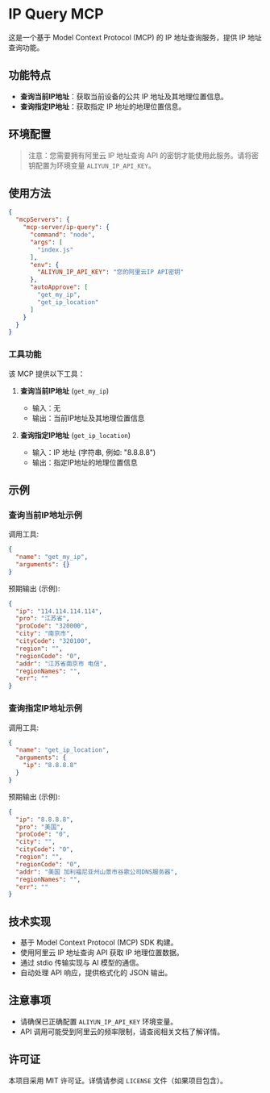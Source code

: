 # IP Query MCP

这是一个基于 Model Context Protocol (MCP) 的 IP 地址查询服务，提供 IP
地址查询功能。

## 功能特点

- **查询当前IP地址**：获取当前设备的公共 IP 地址及其地理位置信息。
- **查询指定IP地址**：获取指定 IP 地址的地理位置信息。

## 环境配置

> 注意：您需要拥有阿里云 IP 地址查询 API
> 的密钥才能使用此服务。请将密钥配置为环境变量 `ALIYUN_IP_API_KEY`。

## 使用方法

```json
{
  "mcpServers": {
    "mcp-server/ip-query": {
      "command": "node",
      "args": [
        "index.js"
      ],
      "env": {
        "ALIYUN_IP_API_KEY": "您的阿里云IP API密钥"
      },
      "autoApprove": [
        "get_my_ip",
        "get_ip_location"
      ]
    }
  }
}
```

### 工具功能

该 MCP 提供以下工具：

1. **查询当前IP地址** (`get_my_ip`)
   - 输入：无
   - 输出：当前IP地址及其地理位置信息

2. **查询指定IP地址** (`get_ip_location`)
   - 输入：IP 地址 (字符串, 例如: "8.8.8.8")
   - 输出：指定IP地址的地理位置信息

## 示例

### 查询当前IP地址示例

调用工具:

```json
{
  "name": "get_my_ip",
  "arguments": {}
}
```

预期输出 (示例):

```json
{
  "ip": "114.114.114.114",
  "pro": "江苏省",
  "proCode": "320000",
  "city": "南京市",
  "cityCode": "320100",
  "region": "",
  "regionCode": "0",
  "addr": "江苏省南京市 电信",
  "regionNames": "",
  "err": ""
}
```

### 查询指定IP地址示例

调用工具:

```json
{
  "name": "get_ip_location",
  "arguments": {
    "ip": "8.8.8.8"
  }
}
```

预期输出 (示例):

```json
{
  "ip": "8.8.8.8",
  "pro": "美国",
  "proCode": "0",
  "city": "",
  "cityCode": "0",
  "region": "",
  "regionCode": "0",
  "addr": "美国 加利福尼亚州山景市谷歌公司DNS服务器",
  "regionNames": "",
  "err": ""
}
```

## 技术实现

- 基于 Model Context Protocol (MCP) SDK 构建。
- 使用阿里云 IP 地址查询 API 获取 IP 地理位置数据。
- 通过 stdio 传输实现与 AI 模型的通信。
- 自动处理 API 响应，提供格式化的 JSON 输出。

## 注意事项

- 请确保已正确配置 `ALIYUN_IP_API_KEY` 环境变量。
- API 调用可能受到阿里云的频率限制，请查阅相关文档了解详情。

## 许可证

本项目采用 MIT 许可证。详情请参阅 `LICENSE` 文件（如果项目包含）。
